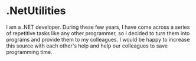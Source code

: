 # .NetUtilities
I am a .NET developer. During these few years, I have come across a series of repetitive tasks like any other programmer, so I decided to turn them into programs and provide them to my colleagues. I would be happy to increase this source with each other's help and help our colleagues to save programming time.
